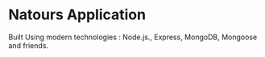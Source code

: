 # Natours Application

Built Using modern technologies : Node.js., Express, MongoDB, Mongoose and friends.
